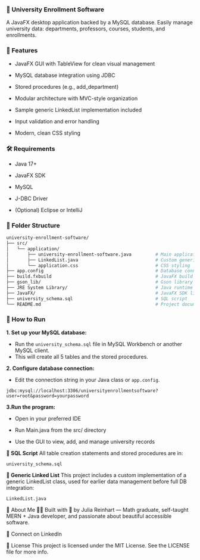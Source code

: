 ### 📘 University Enrollment Software
A JavaFX desktop application backed by a MySQL database.
Easily manage university data: departments, professors, courses, students, and enrollments.

### 🚀 Features
- JavaFX GUI with TableView for clean visual management

- MySQL database integration using JDBC

- Stored procedures (e.g., add_department)

- Modular architecture with MVC-style organization

- Sample generic LinkedList implementation included

- Input validation and error handling

- Modern, clean CSS styling

### 🛠️ Requirements
- Java 17+

- JavaFX SDK

- MySQL

- J-DBC Driver

- (Optional) Eclipse or IntelliJ

### 📂 Folder Structure

```bash
university-enrollment-software/
├── src/
│   └── application/
│       ├── university-enrollment-software.java         # Main application file
│       ├── LinkedList.java                             # Custom generic linked list
│       └── application.css                             # CSS styling
├── app.config                                          # Database connection string config
├── build.fxbuild                                       # JavaFX build configuration
├── gson_lib/                                           # Gson library for JSON parsing
├── JRE System Library/                                 # Java runtime environment (JavaSE-21)
├── JavaFX/                                             # JavaFX SDK libraries
├── university_schema.sql                               # SQL script
└── README.md                                           # Project documentation
```

### 🧪 How to Run

**1. Set up your MySQL database:**

- Run the `university_schema.sql` file in MySQL Workbench or another MySQL client.
- This will create all 5 tables and the stored procedures.

**2. Configure database connection:**

- Edit the connection string in your Java class or `app.config`.

```plaintext
jdbc:mysql://localhost:3306/universityenrollmentsoftware?user=root&password=yourpassword
```
**3.Run the program:**

- Open in your preferred IDE

- Run Main.java from the src/ directory

- Use the GUI to view, add, and manage university records

**📄 SQL Script**
All table creation statements and stored procedures are in:

```plaintext
university_schema.sql
```

**🔗 Generic Linked List**
This project includes a custom implementation of a generic LinkedList class, used for earlier data management before full DB integration:

```plaintext
LinkedList.java
```

🙋 About Me
👩‍💻 Built with 💖 by Julia Reinhart —
Math graduate, self-taught MERN + Java developer, and passionate about beautiful accessible software.

🔗 Connect on LinkedIn

📄 License
This project is licensed under the MIT License.
See the LICENSE file for more info.

